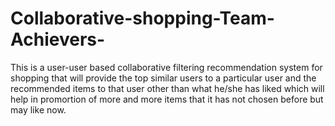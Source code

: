 # Collaborative-shopping-Team-Achievers-

This is a user-user based collaborative filtering recommendation system for shopping that will provide  the top similar users to a particular user and the recommended items to that user other than what he/she has liked which will help in promortion of more and more items that it has not chosen before but may like now.
